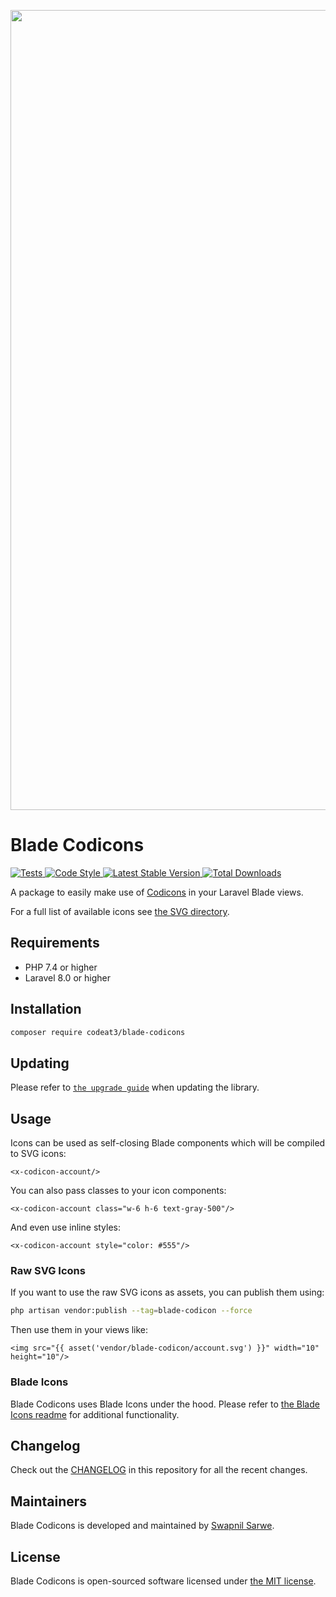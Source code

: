 <p align="center">
    <img src="https://banners.beyondco.de/Blade%20VSCode%20Codicons.png?theme=light&packageManager=composer+require&packageName=codeat3%2Fblade-codicons&pattern=architect&style=style_1&description=A+package+to+use+VSCode+Codicons+in+your+Laravel+Blade+views&md=1&showWatermark=1&fontSize=100px&images=https%3A%2F%2Flaravel.com%2Fimg%2Flogomark.min.svg" width="1280" title="Social Card Blade Codicons">
</p>

# Blade Codicons

<a href="https://github.com/codeat3/blade-codicons/actions?query=workflow%3ATests">
    <img src="https://github.com/codeat3/blade-codicons/workflows/Tests/badge.svg" alt="Tests">
</a>
<a href="https://github.styleci.io/repos/258753939">
    <img src="https://github.styleci.io/repos/258753939/shield?style=flat" alt="Code Style">
</a>
<a href="https://packagist.org/packages/codeat3/blade-codicons">
    <img src="https://img.shields.io/packagist/v/codeat3/blade-codicons" alt="Latest Stable Version">
</a>
<a href="https://packagist.org/packages/codeat3/blade-codicons">
    <img src="https://img.shields.io/packagist/dt/codeat3/blade-codicons" alt="Total Downloads">
</a>

A package to easily make use of [Codicons](https://github.com/file-icons/icons) in your Laravel Blade views.

For a full list of available icons see [the SVG directory](resources/svg).

## Requirements

- PHP 7.4 or higher
- Laravel 8.0 or higher

## Installation

```bash
composer require codeat3/blade-codicons
```

## Updating

Please refer to [`the upgrade guide`](UPGRADE.md) when updating the library.

## Usage

Icons can be used as self-closing Blade components which will be compiled to SVG icons:

```blade
<x-codicon-account/>
```

You can also pass classes to your icon components:

```blade
<x-codicon-account class="w-6 h-6 text-gray-500"/>
```

And even use inline styles:

```blade
<x-codicon-account style="color: #555"/>
```

### Raw SVG Icons

If you want to use the raw SVG icons as assets, you can publish them using:

```bash
php artisan vendor:publish --tag=blade-codicon --force
```

Then use them in your views like:

```blade
<img src="{{ asset('vendor/blade-codicon/account.svg') }}" width="10" height="10"/>
```

### Blade Icons

Blade Codicons uses Blade Icons under the hood. Please refer to [the Blade Icons readme](https://github.com/blade-ui-kit/blade-icons) for additional functionality.

## Changelog

Check out the [CHANGELOG](CHANGELOG.md) in this repository for all the recent changes.

## Maintainers

Blade Codicons is developed and maintained by [Swapnil Sarwe](https://swapnilsarwe.com).

## License

Blade Codicons is open-sourced software licensed under [the MIT license](LICENSE.md).

